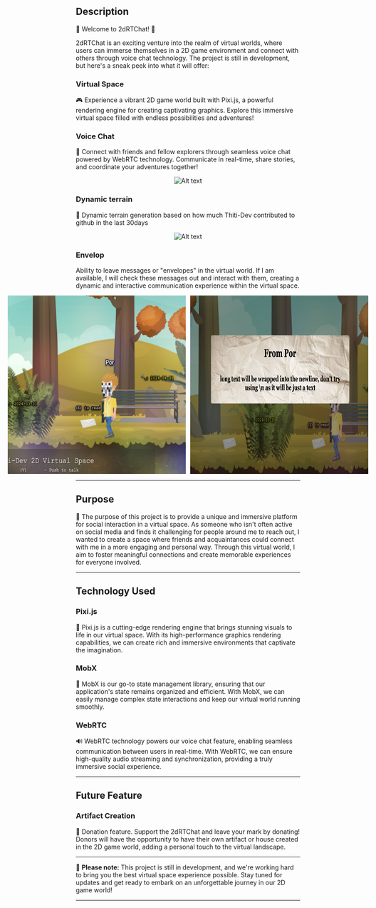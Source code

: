 ## Description

🌟 Welcome to 2dRTChat! 🚀

2dRTChat is an exciting venture into the realm of virtual worlds, where users can immerse themselves in a 2D game environment and connect with others through voice chat technology. The project is still in development, but here's a sneak peek into what it will offer:

### Virtual Space

🎮 Experience a vibrant 2D game world built with Pixi.js, a powerful rendering engine for creating captivating graphics. Explore this immersive virtual space filled with endless possibilities and adventures!

### Voice Chat

🎤 Connect with friends and fellow explorers through seamless voice chat powered by WebRTC technology. Communicate in real-time, share stories, and coordinate your adventures together!

<p align="center">
    <img src="./demo/images/voice-chat.png" alt="Alt text" width="800" height="500">
</p>

### Dynamic terrain

🌲 Dynamic terrain generation based on how much Thiti-Dev contributed to github in the last 30days

<p align="center">
    <img src="./demo/images/dynamic-terrain.png" alt="Alt text" width="800" height="500">
</p>


### Envelop

Ability to leave messages or "envelopes" in the virtual world. If I am available, I will check these messages out and interact with them, creating a dynamic and interactive communication experience within the virtual space.

<div align="center" style="display: flex; flex-direction: row; justify-content: center; gap: 10px;">
    <img src="./demo/images/envelop1.png" alt="Alt text" width="400" height="400">
     <img src="./demo/images/envelop2.png" alt="Alt text" width="400" height="400">
</div>


---

## Purpose

🎯 The purpose of this project is to provide a unique and immersive platform for social interaction in a virtual space. As someone who isn't often active on social media and finds it challenging for people around me to reach out, I wanted to create a space where friends and acquaintances could connect with me in a more engaging and personal way. Through this virtual world, I aim to foster meaningful connections and create memorable experiences for everyone involved.

---

## Technology Used

### Pixi.js

🎨 Pixi.js is a cutting-edge rendering engine that brings stunning visuals to life in our virtual space. With its high-performance graphics rendering capabilities, we can create rich and immersive environments that captivate the imagination.

### MobX

🔄 MobX is our go-to state management library, ensuring that our application's state remains organized and efficient. With MobX, we can easily manage complex state interactions and keep our virtual world running smoothly.

### WebRTC

🔊 WebRTC technology powers our voice chat feature, enabling seamless communication between users in real-time. With WebRTC, we can ensure high-quality audio streaming and synchronization, providing a truly immersive social experience.

---

## Future Feature

### Artifact Creation

💎 Donation feature. Support the 2dRTChat and leave your mark by donating! Donors will have the opportunity to have their own artifact or house created in the 2D game world, adding a personal touch to the virtual landscape.

---

🚧 **Please note:** This project is still in development, and we're working hard to bring you the best virtual space experience possible. Stay tuned for updates and get ready to embark on an unforgettable journey in our 2D game world!

---
